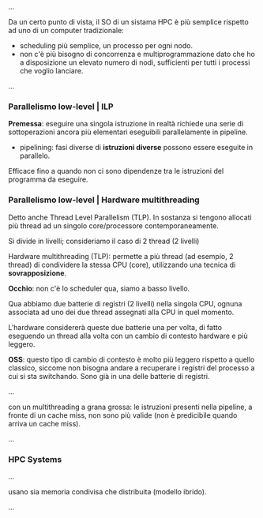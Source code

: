 
...

Da un certo punto di vista, il SO di un sistama HPC è più semplice rispetto ad uno di un computer tradizionale: 
- scheduling più semplice, un processo per ogni nodo. 
- non c'è più bisogno di concorrenza e multiprogrammazione dato che ho a disposizione un elevato numero di nodi, sufficienti per tutti i processi che voglio lanciare.

...

### Parallelismo low-level | ILP

**Premessa**: eseguire una singola istruzione in realtà richiede una serie di sottoperazioni ancora più elementari eseguibili parallelamente in pipeline.   
- pipelining: fasi diverse di **istruzioni diverse** possono essere eseguite in parallelo.

Efficace fino a quando non ci sono dipendenze tra le istruzioni del programma da eseguire. 

### Parallelismo low-level | Hardware multithreading
Detto anche Thread Level Parallelism (TLP). In sostanza si tengono allocati più thread ad un singolo core/processore contemporaneamente.

Si divide in livelli; consideriamo il caso di 2 thread (2 livelli)

Hardware multithreading (TLP): permette a più thread (ad esempio, 2 thread) di condividere la stessa CPU (core), utilizzando una tecnica di **sovrapposizione**.

**Occhio**: non c'è lo scheduler qua, siamo a basso livello.

Qua abbiamo due batterie di registri (2 livelli) nella singola CPU, ognuna associata ad uno dei due thread assegnati alla CPU in quel momento.

L'hardware considererà queste due batterie una per volta, di fatto eseguendo un thread alla volta con un cambio di contesto hardware e più leggero.

**OSS**: questo tipo di cambio di contesto è molto più leggero rispetto a quello classico, siccome non bisogna andare a recuperare i registri del processo a cui si sta switchando. Sono già in una delle batterie di registri.

...

con un multithreading a grana grossa: le istruzioni presenti nella pipeline, a fronte di un cache miss, non sono più valide (non è predicibile quando arriva un cache miss).

...

### HPC Systems 

...

usano sia memoria condivisa che distribuita (modello ibrido). 

...